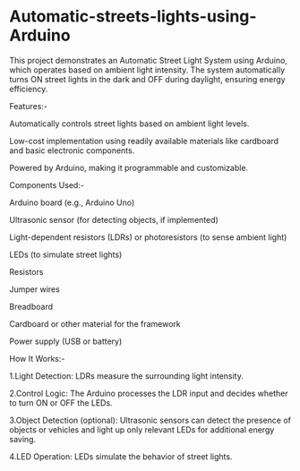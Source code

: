 # Automatic-streets-lights-using-Arduino

This project demonstrates an Automatic Street Light System using Arduino, which operates based on ambient light intensity. The system automatically turns ON street lights in the dark and OFF during daylight, ensuring energy efficiency.

Features:-

Automatically controls street lights based on ambient light levels.

Low-cost implementation using readily available materials like cardboard and basic electronic components.

Powered by Arduino, making it programmable and customizable.

Components Used:-

Arduino board (e.g., Arduino Uno)

Ultrasonic sensor (for detecting objects, if implemented)

Light-dependent resistors (LDRs) or photoresistors (to sense ambient light)

LEDs (to simulate street lights)

Resistors

Jumper wires

Breadboard

Cardboard or other material for the framework

Power supply (USB or battery)

How It Works:-

1.Light Detection: LDRs measure the surrounding light intensity.

2.Control Logic: The Arduino processes the LDR input and decides whether to turn ON or OFF the LEDs.

3.Object Detection (optional): Ultrasonic sensors can detect the presence of objects or vehicles and light up only relevant LEDs for additional energy saving.

4.LED Operation: LEDs simulate the behavior of street lights.
